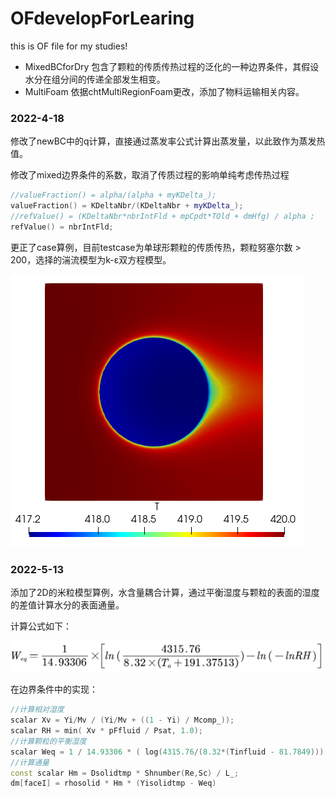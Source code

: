 # OFdevelopForLearing
this is OF file for my studies!

- MixedBCforDry 包含了颗粒的传质传热过程的泛化的一种边界条件，其假设水分在组分间的传递全部发生相变。
- MultiFoam 依据chtMultiRegionFoam更改，添加了物料运输相关内容。

### 2022-4-18

修改了newBC中的q计算，直接通过蒸发率公式计算出蒸发量，以此致作为蒸发热值。

修改了mixed边界条件的系数，取消了传质过程的影响单纯考虑传热过程

```c++
//valueFraction() = alpha/(alpha + myKDelta_);
valueFraction() = KDeltaNbr/(KDeltaNbr + myKDelta_);
//refValue() = (KDeltaNbr*nbrIntFld + mpCpdt*TOld + dmHfg) / alpha ;
refValue() = nbrIntFld;
```

更正了case算例，目前testcase为单球形颗粒的传质传热，颗粒努塞尔数 > 200，选择的湍流模型为k-ε双方程模型。

![](./testcase/sphere/kernel_sphere.png)

### 2022-5-13

添加了2D的米粒模型算例，水含量耦合计算，通过平衡湿度与颗粒的表面的湿度的差值计算水分的表面通量。

计算公式如下：

<img src="./picture/Weq.jpg" alt="Weq" width="500" />

在边界条件中的实现：

```c++
//计算相对湿度
scalar Xv = Yi/Mv / (Yi/Mv + ((1 - Yi) / Mcomp_));
scalar RH = min( Xv * pFfluid / Psat, 1.0);
//计算颗粒的平衡湿度
scalar Weq = 1 / 14.93306 * ( log(4315.76/(8.32*(Tinfluid - 81.7849))) - log(-log(RH)));
//计算通量
const scalar Hm = Dsolidtmp * Shnumber(Re,Sc) / L_;
dm[faceI] = rhosolid * Hm * (Yisolidtmp - Weq)
```

